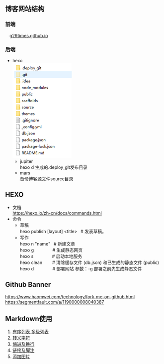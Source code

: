 ## 博客网站结构
### 前端
&ensp;&ensp;[g29times.github.io](http://example.com/)
	
### 后端
* hexo
<br/>![文件结构](structure.png)
  * jupiter
  <br/>hexo d 生成的.deploy_git发布目录
  * mars
  <br/>备份博客源文件source目录
		
			
## HEXO
* 文档
<br/>https://hexo.io/zh-cn/docs/commands.html
* 命令
  * 草稿
  <br/>hexo publish \[layout\] \<title\> &ensp;\# 发表草稿。
  * 写作
  <br/>hexo n "name" &ensp;\# 新建文章
  <br/>hexo g &ensp;&ensp;&ensp;&ensp;&ensp;&ensp;&ensp;&ensp;\# 生成静态网页
  <br/>hexo s &ensp;&ensp;&ensp;&ensp;&ensp;&ensp;&ensp;&ensp;\# 启动本地服务
  <br/>hexo clean &ensp;&ensp;&ensp;&ensp;\# 清除缓存文件 (db.json) 和已生成的静态文件 (public)
  <br/>hexo d &ensp;&ensp;&ensp;&ensp;&ensp;&ensp;&ensp;&ensp;\# 部署网站 参数：-g 部署之前先生成静态文件


## Github Banner
https://www.haomwei.com/technology/fork-me-on-github.html
<br/>https://segmentfault.com/a/1190000008040387


## Markdown使用
1. [有序列表 多级列表](https://blog.csdn.net/qq_15364915/article/details/54584755)
2. [转义字符](https://blog.csdn.net/fengxinlinux/article/details/73719034)
3. [缩进及换行](https://blog.csdn.net/u010758410/article/details/75270368)
4. [链接及脚注](https://www.cnblogs.com/tocy/p/markdown-footnote_link.html)
5. [添加图片](https://blog.csdn.net/slaughterdevil/article/details/79255933)